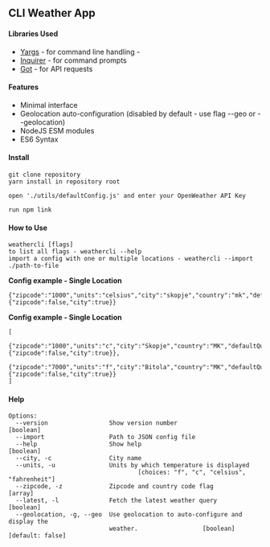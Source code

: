 ## CLI Weather App

#### Libraries Used
* [Yargs](https://yargs.js.org/docs/) - for command line handling - 
* [Inquirer](https://www.npmjs.com/package/inquirer) - for command prompts
* [Got](https://github.com/sindresorhus/got) - for API requests

#### Features
* Minimal interface
* Geolocation auto-configuration (disabled by default - use flag --geo or --geolocation)
* NodeJS ESM modules
* ES6 Syntax

#### Install
    git clone repository
    yarn install in repository root
    
    open './utils/defaultConfig.js' and enter your OpenWeather API Key
    
    run npm link
    

#### How to Use
    weathercli [flags]
    to list all flags - weathercli --help
    import a config with one or multiple locations - weathercli --import ./path-to-file
    
__Config example - Single Location__

    {"zipcode":"1000","units":"celsius","city":"skopje","country":"mk","defaultQuery":{"zipcode":false,"city":true}} 
    
__Config example - Single Location__
    
    [
          {"zipcode":"1000","units":"c","city":"Skopje","country":"MK","defaultQuery":{"zipcode":false,"city":true}},
          {"zipcode":"7000","units":"f","city":"Bitola","country":"MK","defaultQuery":{"zipcode":false,"city":true}}
    ]
    


#### Help
    Options:
      --version                 Show version number                        [boolean]
      --import                  Path to JSON config file
      --help                    Show help                                  [boolean]
      --city, -c                City name
      --units, -u               Units by which temperature is displayed
                                        [choices: "f", "c", "celsius", "fahrenheit"]
      --zipcode, -z             Zipcode and country code flag                [array]
      --latest, -l              Fetch the latest weather query             [boolean]
      --geolocation, -g, --geo  Use geolocation to auto-configure and display the
                                weather.                  [boolean] [default: false]
